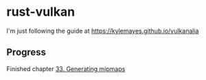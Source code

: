 # rust-vulkan

I'm just following the guide at https://kylemayes.github.io/vulkanalia

## Progress

Finished chapter [33. Generating mipmaps](https://kylemayes.github.io/vulkanalia/quality/generating_mipmaps.html)
